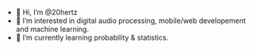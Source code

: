 - 👋 Hi, I’m @20hertz
- 👀 I’m interested in digital audio processing, mobile/web developement and machine learning.
- 🌱 I’m currently learning probability & statistics.

<!---
20hertz/20hertz is a ✨ special ✨ repository because its `README.md` (this file) appears on your GitHub profile.
You can click the Preview link to take a look at your changes.
--->

